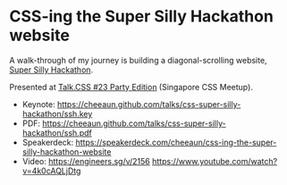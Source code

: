 CSS-ing the Super Silly Hackathon website
===

A walk-through of my journey is building a diagonal-scrolling website, [Super Silly Hackathon](https://supersillyhackathon.sg/).

Presented at [Talk.CSS #23 Party Edition](https://singaporecss.github.io/23/) (Singapore CSS Meetup).

- Keynote: https://cheeaun.github.com/talks/css-super-silly-hackathon/ssh.key
- PDF: https://cheeaun.github.com/talks/css-super-silly-hackathon/ssh.pdf
- Speakerdeck: https://speakerdeck.com/cheeaun/css-ing-the-super-silly-hackathon-website
- Video: https://engineers.sg/v/2156 https://www.youtube.com/watch?v=4k0cAQLjDtg
